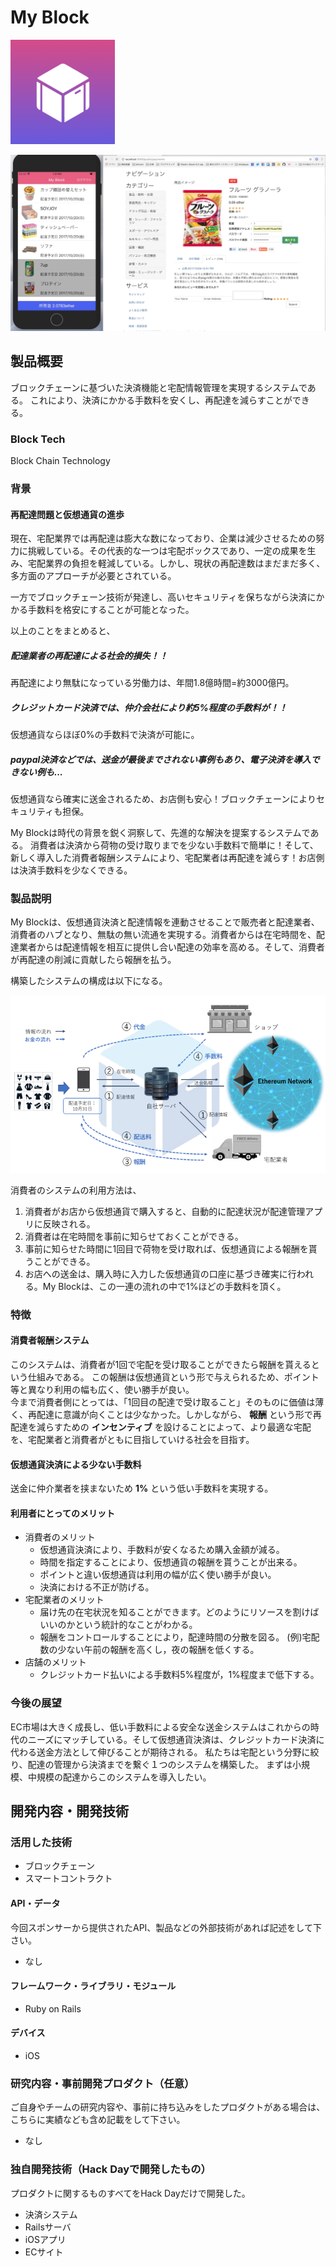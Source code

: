 # My Block
![icon](AppIcon/icons/Icon-83.5@2x.png)

[![Demo Movie](AppIcon/sam.png)](https://www.youtube.com/watch?v=uICa6oaVP3M&feature=youtu.be)

## 製品概要

ブロックチェーンに基づいた決済機能と宅配情報管理を実現するシステムである。
これにより、決済にかかる手数料を安くし、再配達を減らすことができる。

### Block Tech
Block Chain Technology


### 背景

#### 再配達問題と仮想通貨の進歩
現在、宅配業界では再配達は膨大な数になっており、企業は減少させるための努力に挑戦している。その代表的な一つは宅配ボックスであり、一定の成果を生み、宅配業界の負担を軽減している。しかし、現状の再配達数はまだまだ多く、多方面のアプローチが必要とされている。

一方でブロックチェーン技術が発達し、高いセキュリティを保ちながら決済にかかる手数料を格安にすることが可能となった。

以上のことをまとめると、

##### 配達業者の再配達による社会的損失！！
再配達により無駄になっている労働力は、年間1.8億時間=約3000億円。

##### クレジットカード決済では、仲介会社により約5%程度の手数料が！！
仮想通貨ならほぼ0%の手数料で決済が可能に。

##### paypal決済などでは、送金が最後までされない事例もあり、電子決済を導入できない例も...
仮想通貨なら確実に送金されるため、お店側も安心！ブロックチェーンによりセキュリティも担保。

My Blockは時代の背景を鋭く洞察して、先進的な解決を提案するシステムである。
消費者は決済から荷物の受け取りまでを少ない手数料で簡単に！そして、新しく導入した消費者報酬システムにより、宅配業者は再配達を減らす！お店側は決済手数料を少なくできる。



### 製品説明
My Blockは、仮想通貨決済と配達情報を連動させることで販売者と配達業者、消費者のハブとなり、無駄の無い流通を実現する。消費者からは在宅時間を、配達業者からは配達情報を相互に提供し合い配達の効率を高める。そして、消費者が再配達の削減に貢献したら報酬を払う。

構築したシステムの構成は以下になる。

![system](./img/map.png)

消費者のシステムの利用方法は、
1. 消費者がお店から仮想通貨で購入すると、自動的に配達状況が配達管理アプリに反映される。
2. 消費者は在宅時間を事前に知らせておくことができる。
3. 事前に知らせた時間に1回目で荷物を受け取れば、仮想通貨による報酬を貰うことができる。
4. お店への送金は、購入時に入力した仮想通貨の口座に基づき確実に行われる。My Blockは、この一連の流れの中で1%ほどの手数料を頂く。

### 特徴
#### 消費者報酬システム
このシステムは、消費者が1回で宅配を受け取ることができたら報酬を貰えるという仕組みである。
この報酬は仮想通貨という形で与えられるため、ポイント等と異なり利用の幅も広く、使い勝手が良い。   
今まで消費者側にとっては、「1回目の配達で受け取ること」そのものに価値は薄く、再配達に意識が向くことは少なかった。しかしながら、 **報酬** という形で再配達を減らすための **インセンティブ** を設けることによって、より最適な宅配を、宅配業者と消費者がともに目指していける社会を目指す。

#### 仮想通貨決済による少ない手数料
送金に仲介業者を挟まないため **1%** という低い手数料を実現する。


#### 利用者にとってのメリット
- 消費者のメリット
  - 仮想通貨決済により、手数料が安くなるため購入金額が減る。
  - 時間を指定することにより、仮想通貨の報酬を貰うことが出来る。
  - ポイントと違い仮想通貨は利用の幅が広く使い勝手が良い。
  - 決済における不正が防げる。
- 宅配業者のメリット
  - 届け先の在宅状況を知ることができます。どのようにリソースを割けばいいのかという統計的なことがわかる。
  - 報酬をコントロールすることにより，配達時間の分散を図る。
(例)宅配数の少ない午前の報酬を高くし，夜の報酬を低くする。
- 店舗のメリット
  - クレジットカード払いによる手数料5%程度が，1%程度まで低下する。


### 今後の展望
EC市場は大きく成長し、低い手数料による安全な送金システムはこれからの時代のニーズにマッチしている。そして仮想通貨決済は、クレジットカード決済に代わる送金方法として伸びることが期待される。
私たちは宅配という分野に絞り、配達の管理から決済までを繋ぐ１つのシステムを構築した。
まずは小規模、中規模の配達からこのシステムを導入したい。


## 開発内容・開発技術
### 活用した技術

* ブロックチェーン
* スマートコントラクト

#### API・データ
今回スポンサーから提供されたAPI、製品などの外部技術があれば記述をして下さい。

*  なし

#### フレームワーク・ライブラリ・モジュール
* Ruby on Rails

#### デバイス
* iOS

### 研究内容・事前開発プロダクト（任意）
ご自身やチームの研究内容や、事前に持ち込みをしたプロダクトがある場合は、こちらに実績なども含め記載をして下さい。

* なし

### 独自開発技術（Hack Dayで開発したもの）

プロダクトに関するものすべてをHack Dayだけで開発した。

* 決済システム
* Railsサーバ
* iOSアプリ
* ECサイト
